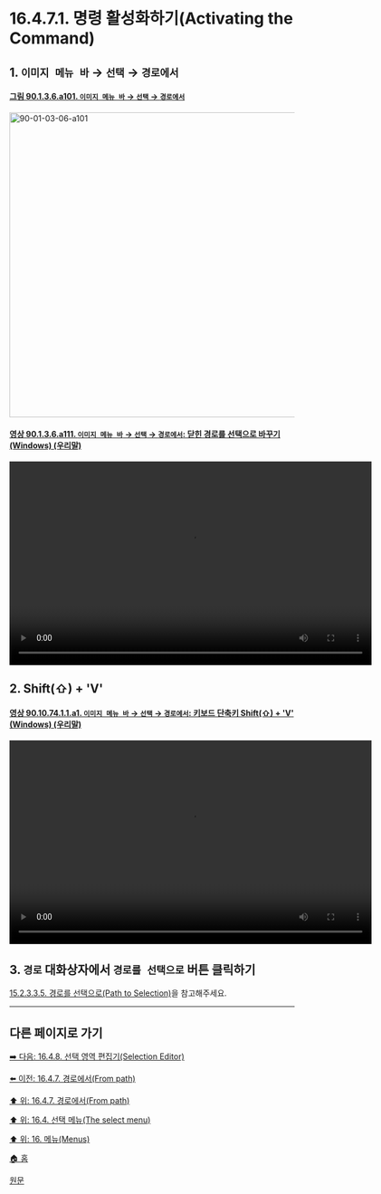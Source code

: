 # 16.4.7.1. 명령 활성화하기(Activating the Command)

<a id="16-04-07-01-s1"></a>

## 1. `이미지 메뉴 바` → `선택` → `경로에서`

<a id="90-01-03-06-a101"></a>

#### [그림 90.1.3.6.a101. `이미지 메뉴 바` → `선택` → `경로에서`](./90-01-03-06-from_path.md#90-01-03-06-a101)
<img width="934" height="539" alt="90-01-03-06-a101" src="https://github.com/user-attachments/assets/b2b2a028-8a05-4068-879f-bd480d7c0dde" />

<a id="90-01-03-06-a111"></a>

#### [영상 90.1.3.6.a111. `이미지 메뉴 바` → `선택` → `경로에서`: 닫힌 경로를 선택으로 바꾸기 (Windows) (우리말)](./90-01-03-06-from_path.md#90-01-03-06-a111)
<video controls="controls" width="640" height="360" src="https://github.com/user-attachments/assets/d269e684-cecc-433c-af57-78fc4c2fc335"></video>

<a id="16-04-07-01-s2"></a>

## 2. Shift(⇧) + 'V'

<a id="90-10-74-01-01-a1"></a>

#### [영상 90.10.74.1.1.a1. `이미지 메뉴 바` → `선택` → `경로에서`: 키보드 단축키 Shift(⇧) + 'V' (Windows) (우리말)](./90-10-74-01-01-shift_v.md#90-10-74-01-01-a1)
<video controls="controls" width="640" height="360" src="https://github.com/user-attachments/assets/7df0dbef-14d5-4fca-adb3-aa284c258162"></video>

<a id="16-04-07-01-s3"></a>

## 3. `경로` 대화상자에서 `경로를 선택으로` 버튼 클릭하기
[15.2.3.3.5. 경로를 선택으로(Path to Selection)](./15-02-03-03-05-path_to_selection.md)을 참고해주세요.

***

## 다른 페이지로 가기

[➡️ 다음: 16.4.8. 선택 영역 편집기(Selection Editor)](./16-04-08-00-selection_editor.md)

[⬅️ 이전: 16.4.7. 경로에서(From path)](./16-04-07-00-from_path.md)

[⬆️ 위: 16.4.7. 경로에서(From path)](./16-04-07-00-from_path.md)

[⬆️ 위: 16.4. 선택 메뉴(The select menu)](./16-04-00-the-select-menu.md)

[⬆️ 위: 16. 메뉴(Menus)](./16-00-menus.md)

[🏠 홈](./00-home.md)

[원문](https://docs.gimp.org/2.10/ko/gimp-path-selection-replace.html#idm24652)
